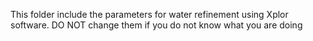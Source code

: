 This folder include the parameters for water refinement using Xplor software. DO NOT change them if you do not know what you are doing 
